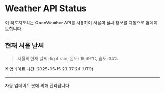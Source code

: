 
# Weather API Status

이 리포지토리는 OpenWeather API를 사용하여 서울의 날씨 정보를 자동으로 업데이트합니다.

## 현재 서울 날씨
> 서울의 현재 날씨: light rain, 온도: 18.69°C, 습도: 84%

⏳ 업데이트 시간: 2025-05-15 23:37:24 (UTC)

---
자동 업데이트 봇에 의해 관리됩니다.
